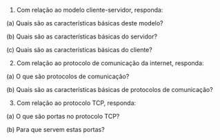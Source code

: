 1. Com relação ao modelo cliente-servidor, responda:

(a) Quais são as características básicas deste modelo?

(b) Quais são as características básicas do servidor?

(c) Quais são as características básicas do cliente?

2.  Com relação ao protocolo de comunicação da internet, responda:

(a) O que são protocolos de comunicação?

(b) Quais são as características básicas de protocolos de comunicação?

3. Com relação ao protocolo TCP, responda:

(a) O que são portas no protocolo TCP?

(b) Para que servem estas portas?
